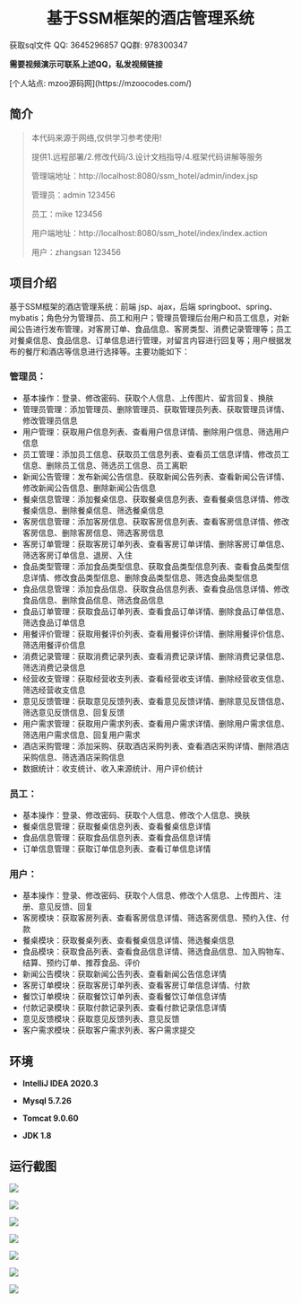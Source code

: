 <p><h1 align="center">基于SSM框架的酒店管理系统</h1></p>

<p> 获取sql文件 QQ: 3645296857 QQ群: 978300347 </p>
<b> 需要视频演示可联系上述QQ，私发视频链接 </b>
<p> [个人站点: mzoo源码网](https://mzoocodes.com/)</p>

## 简介

> 本代码来源于网络,仅供学习参考使用!
>
> 提供1.远程部署/2.修改代码/3.设计文档指导/4.框架代码讲解等服务
>
> 管理端地址：http://localhost:8080/ssm_hotel/admin/index.jsp
> 
> 管理员：admin 123456
>
> 员工：mike 123456
> 
> 用户端地址：http://localhost:8080/ssm_hotel/index/index.action
>
> 用户：zhangsan 123456

## 项目介绍

基于SSM框架的酒店管理系统：前端 jsp、ajax，后端 springboot、spring、mybatis；角色分为管理员、员工和用户；管理员管理后台用户和员工信息，对新闻公告进行发布管理，对客房订单、食品信息、客房类型、消费记录管理等；员工对餐桌信息、食品信息、订单信息进行管理，对留言内容进行回复等；用户根据发布的餐厅和酒店等信息进行选择等。主要功能如下：

### 管理员：

- 基本操作：登录、修改密码、获取个人信息、上传图片、留言回复、换肤
- 管理员管理：添加管理员、删除管理员、获取管理员列表、获取管理员详情、修改管理员信息
- 用户管理：获取用户信息列表、查看用户信息详情、删除用户信息、筛选用户信息
- 员工管理：添加员工信息、获取员工信息列表、查看员工信息详情、修改员工信息、删除员工信息、筛选员工信息、员工离职
- 新闻公告管理：发布新闻公告信息、获取新闻公告列表、查看新闻公告详情、修改新闻公告信息、删除新闻公告信息
- 餐桌信息管理：添加餐桌信息、获取餐桌信息列表、查看餐桌信息详情、修改餐桌信息、删除餐桌信息、筛选餐桌信息
- 客房信息管理：添加客房信息、获取客房信息列表、查看客房信息详情、修改客房信息、删除客房信息、筛选客房信息
- 客房订单管理：获取客房订单列表、查看客房订单详情、删除客房订单信息、筛选客房订单信息、退房、入住
- 食品类型管理：添加食品类型信息、获取食品类型信息列表、查看食品类型信息详情、修改食品类型信息、删除食品类型信息、筛选食品类型信息
- 食品信息管理：添加食品信息、获取食品信息列表、查看食品信息详情、修改食品信息、删除食品信息、筛选食品信息
- 食品订单管理：获取食品订单列表、查看食品订单详情、删除食品订单信息、筛选食品订单信息
- 用餐评价管理：获取用餐评价列表、查看用餐评价详情、删除用餐评价信息、筛选用餐评价信息
- 消费记录管理：获取消费记录列表、查看消费记录详情、删除消费记录信息、筛选消费记录信息
- 经营收支管理：获取经营收支列表、查看经营收支详情、删除经营收支信息、筛选经营收支信息
- 意见反馈管理：获取意见反馈列表、查看意见反馈详情、删除意见反馈信息、筛选意见反馈信息、回复反馈
- 用户需求管理：获取用户需求列表、查看用户需求详情、删除用户需求信息、筛选用户需求信息、回复用户需求
- 酒店采购管理：添加采购、获取酒店采购列表、查看酒店采购详情、删除酒店采购信息、筛选酒店采购信息
- 数据统计：收支统计、收入来源统计、用户评价统计


### 员工：

- 基本操作：登录、修改密码、获取个人信息、修改个人信息、换肤
- 餐桌信息管理：获取餐桌信息列表、查看餐桌信息详情
- 食品信息管理：获取食品信息列表、查看食品信息详情
- 订单信息管理：获取订单信息列表、查看订单信息详情

### 用户：

- 基本操作：登录、修改密码、获取个人信息、修改个人信息、上传图片、注册、意见反馈、回复
- 客房模块：获取客房列表、查看客房信息详情、筛选客房信息、预约入住、付款
- 餐桌模块：获取餐桌列表、查看餐桌信息详情、筛选餐桌信息
- 食品模块：获取食品列表、查看食品信息详情、筛选食品信息、加入购物车、结算、预约订单、推荐食品、评价
- 新闻公告模块：获取新闻公告列表、查看新闻公告信息详情
- 客房订单模块：获取客房订单列表、查看客房订单信息详情、付款
- 餐饮订单模块：获取餐饮订单列表、查看餐饮订单信息详情
- 付款记录模块：获取付款记录列表、查看付款记录信息详情
- 意见反馈模块：获取意见反馈列表、意见反馈
- 客户需求模块：获取客户需求列表、客户需求提交

## 环境

- <b>IntelliJ IDEA 2020.3</b>

- <b>Mysql 5.7.26</b>

- <b>Tomcat 9.0.60</b>

- <b>JDK 1.8</b>

## 运行截图
![](screenshot/1.png)

![](screenshot/2.png)

![](screenshot/3.png)

![](screenshot/4.png)

![](screenshot/5.png)

![](screenshot/6.png)

![](screenshot/7.png)
